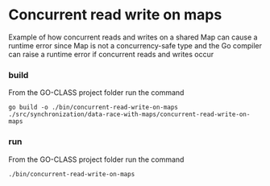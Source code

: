 # Concurrent read write on maps

Example of how concurrent reads and writes on a shared Map can cause a runtime error since Map is not a concurrency-safe type and the Go compiler can raise a runtime error if concurrent reads and writes occur

### build

From the GO-CLASS project folder run the command

`go build -o ./bin/concurrent-read-write-on-maps ./src/synchronization/data-race-with-maps/concurrent-read-write-on-maps`

### run

From the GO-CLASS project folder run the command

`./bin/concurrent-read-write-on-maps`
